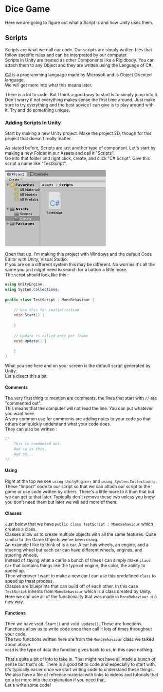 # Dice Game

Here we are going to figure out what a Script is and how Unity uses them.

## Scripts

Scripts are what we call our code. Our scripts are simply written files that follow specific rules and can be interpreted by our computer.\
Scripts in Unity are treated as other Components like a Rigidbody. You can attach them to any Object and they are written using the Language of C#.

[C#](https://docs.microsoft.com/en-us/dotnet/csharp/) is a programming language made by Microsoft and is Object Oriented language.\
We will get more into what this means later.

There is a lot to code. But I think a good way to start is to simply jump into it. Don't worry if not everything makes sense the first time around. Just make sure to try everything and the best advice I can give is to play around with it. Try and do something unique.

### Adding Scripts In Unity

Start by making a new Unity project. Make the project 2D, though for this project that doesn't really matter.

As stated before, Scripts are just another type of component. Let's start by making a new Folder in our Assets and call it "Scripts".\
Go into that folder and right click, create, and click "C# Script". Give this script a name like "TestScript". 

![ScriptInFolder](Images/ScriptInFolder.JPG)

Open that up. I'm making this project with Windows and the default Code Editor with Unity, Visual Studio.\
If you are on a different system this may be different. No worries it's all the same you just might need to search for a button a little more.\
The script should look like this :

```csharp
using UnityEngine;
using System.Collections;

public class TestScript : MonoBehaviour {

	// Use this for initialization
	void Start() {
	
	}
	
	// Update is called once per frame
	void Update() {
	
	}
}
```

What you see here and on your screen is the default script generated by Unity.\
Let's disect this a bit.

#### Comments

The very first thing to mention are comments. the lines that start with `//` are "commented out".\
This means that the computer will not read the line. You can put whatever you want here.\
A very common use for comments are adding notes to your code so that others can quickly understand what your code does.\
They can also be written :

```csharp
/*
	This is commented out.
	And so is this.
	And on...
*/
```

#### Using

Right at the top we see `using UnityEngine;` and `using System.Collections;`. These "Import" code to our script so that we can attach our script to the game or use code written by others. There's a little more to it than that but we can get to that later. Typically don't remove these two unless you know you don't need them but later we will add more of them.

#### Classes

Just below that we have `public class TestScript : MonoBehaviour` which creates a class.\
Classes allow us to create multiple objects with all the same features. Quite similar to the Game Objects we've been using.\
An example I like to think of is a car. A car has wheels, an engine, and a steering wheel but each car can have different wheels, engines, and steering wheels.\
Instead of saying what a car is a bunch of times I can simply make `class Car` that contains things like the type of engine, the color, the ability to speed up.\
Then whenever I want to make a new car I can use this predefined `class` to speed up thaat process.\
Classes are blueprints that can build off of each other. In this case `TestScript` inherits from `MonoBehaviour` which is a class created by Unity.\
Here we can use all of the functionality that was made in `MonoBehaviour` in a new way.

#### Functions

Then we have `void Start()` and `void Update()`. These are functions. Functions allow us to write code once then call it lots of times throughout your code.\
The two functions written here are from the `MonoBehaviour` class we talked about above.\
`void` is the type of data the function gives back to us, in this case nothing.

That's quite a bit of info to take in. That might not have all made a bunch of sense but that's ok. There is a good bit to code and especially to start with. It's typically easier once we start writing code to understand these things.\
We also have a file of refrence material with links to videos and tutorials that go a lot more into the explanation if you need that.\
Let's write some code!
